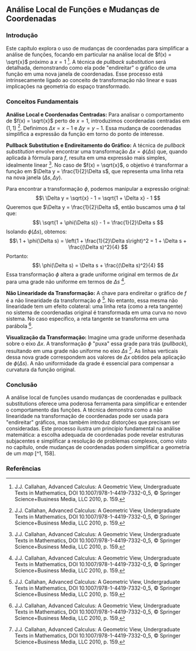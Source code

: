 ## Análise Local de Funções e Mudanças de Coordenadas

### Introdução
Este capítulo explora o uso de mudanças de coordenadas para simplificar a análise de funções, focando em particular na análise local de $f(x) = \sqrt{x}$ próximo a $x = 1$ [^1]. A técnica de *pullback substitution* será detalhada, demonstrando como ela pode "endireitar" o gráfico de uma função em uma nova janela de coordenadas. Esse processo está intrinsecamente ligado ao conceito de transformação não linear e suas implicações na geometria do espaço transformado.

### Conceitos Fundamentais

**Análise Local e Coordenadas Centradas:**
Para analisar o comportamento de $f(x) = \sqrt{x}$ perto de $x = 1$, introduzimos coordenadas centradas em $(1, 1)$ [^1]. Definimos $\Delta x = x - 1$ e $\Delta y = y - 1$.  Essa mudança de coordenadas simplifica a expressão da função em torno do ponto de interesse.

**Pullback Substitution e Endireitamento do Gráfico:**
A técnica de *pullback substitution* envolve encontrar uma transformação $\Delta x = \phi(\Delta s)$ que, quando aplicada à fórmula para $f$, resulta em uma expressão mais simples, idealmente linear [^1]. No caso de $f(x) = \sqrt{x}$, o objetivo é transformar a função em $\Delta y = \frac{1}{2}\Delta s$, que representa uma linha reta na nova janela $(\Delta s, \Delta y)$.

Para encontrar a transformação $\phi$, podemos manipular a expressão original:
$$\
\Delta y = \sqrt{x} - 1 = \sqrt{1 + \Delta x} - 1
$$
Queremos que $\Delta y = \frac{1}{2}\Delta s$, então buscamos uma $\phi$ tal que:
$$\
\sqrt{1 + \phi(\Delta s)} - 1 = \frac{1}{2}\Delta s
$$
Isolando $\phi(\Delta s)$, obtemos:
$$\
1 + \phi(\Delta s) = \left(1 + \frac{1}{2}\Delta s\right)^2 = 1 + \Delta s + \frac{(\Delta s)^2}{4}
$$
Portanto:
$$\
\phi(\Delta s) = \Delta s + \frac{(\Delta s)^2}{4}
$$
Essa transformação $\phi$ altera a grade uniforme original em termos de $\Delta x$ para uma grade não uniforme em termos de $\Delta s$ [^1].

**Não Linearidade da Transformação:**
A chave para endireitar o gráfico de $f$ é a não linearidade da transformação $\phi$ [^1]. No entanto, essa mesma não linearidade tem um efeito colateral: uma linha reta (como a reta tangente) no sistema de coordenadas original é transformada em uma curva no novo sistema. No caso específico, a reta tangente se transforma em uma parábola [^1].

**Visualização da Transformação:**
Imagine uma grade uniforme desenhada sobre o eixo $\Delta x$. A transformação $\phi$ "puxa" essa grade para trás (*pullback*), resultando em uma grade não uniforme no eixo $\Delta s$ [^1].  As linhas verticais dessa nova grade correspondem aos valores de $\Delta x$ obtidos pela aplicação de $\phi(\Delta s)$. A não uniformidade da grade é essencial para compensar a curvatura da função original.

### Conclusão
A análise local de funções usando mudanças de coordenadas e pullback substitutions oferece uma poderosa ferramenta para simplificar e entender o comportamento das funções. A técnica demonstra como a não linearidade na transformação de coordenadas pode ser usada para "endireitar" gráficos, mas também introduz distorções que precisam ser consideradas. Este processo ilustra um princípio fundamental na análise matemática: a escolha adequada de coordenadas pode revelar estruturas subjacentes e simplificar a resolução de problemas complexos, como visto no capítulo, onde mudanças de coordenadas podem simplificar a geometria de um *map* [^1, 158].

### Referências
[^1]: J.J. Callahan, Advanced Calculus: A Geometric View, Undergraduate Texts in Mathematics, DOI 10.1007/978-1-4419-7332-0_5, © Springer Science+Business Media, LLC 2010, p. 159.
[^158]: J.J. Callahan, Advanced Calculus: A Geometric View, Undergraduate Texts in Mathematics, DOI 10.1007/978-1-4419-7332-0_5, © Springer Science+Business Media, LLC 2010, p. 158.
<!-- END -->